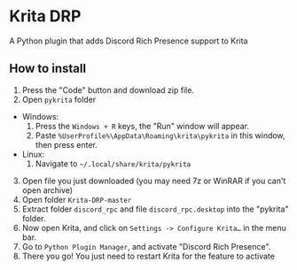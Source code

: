 # Krita DRP
A Python plugin that adds Discord Rich Presence support to Krita

## How to install
1. Press the "Code" button and download zip file.
2. Open ``pykrita`` folder
  * Windows:
    1. Press the `Windows + R` keys, the "Run" window will appear.
    2. Paste `%UserProfile%\AppData\Roaming\krita\pykrita` in this window, then press enter.
  * Linux:
    1. Navigate to ``~/.local/share/krita/pykrita``
3. Open file you just downloaded (you may need 7z or WinRAR if you can't open archive)
4. Open folder ``Krita-DRP-master``
5. Extract folder ``discord_rpc`` and file ``discord_rpc.desktop`` into the "pykrita" folder.
6. Now open Krita, and click on `Settings -> Configure Krita…` in the menu bar.
7. Go to `Python Plugin Manager`, and activate "Discord Rich Presence".
8. There you go! You just need to restart Krita for the feature to activate
